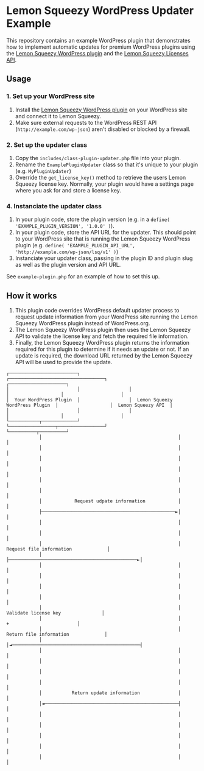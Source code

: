 # Lemon Squeezy WordPress Updater Example

This repository contains an example WordPress plugin that demonstrates how to implement automatic updates for premium WordPress plugins using the [Lemon Squeezy WordPress plugin](https://wordpress.org/plugins/lemon-squeezy/) and the [Lemon Squeezy Licenses API](https://docs.lemonsqueezy.com/article/53-licenses-api).

## Usage

### 1. Set up your WordPress site

1. Install the [Lemon Squeezy WordPress plugin](https://wordpress.org/plugins/lemon-squeezy/) on your WordPress site and connect it to Lemon Squeezy.
1. Make sure external requests to the WordPress REST API (`http://example.com/wp-json`) aren't disabled or blocked by a firewall.

### 2. Set up the updater class

1. Copy the `includes/class-plugin-updater.php` file into your plugin.
1. Rename the `ExamplePluginUpdater` class so that it's unique to your plugin (e.g. `MyPluginUpdater`)
1. Override the `get_license_key()` method to retrieve the users Lemon Squeezy license key. Normally, your plugin would have a settings page where you ask for and store a license key.

### 4. Instanciate the updater class

1. In your plugin code, store the plugin version (e.g. in a `define( 'EXAMPLE_PLUGIN_VERSION', '1.0.0' )`).
1. In your plugin code, store the API URL for the updater. This should point to your WordPress site that is running the Lemon Squeezy WordPress plugin (e.g. `define( 'EXAMPLE_PLUGIN_API_URL', 'http://example.com/wp-json/lsq/v1' )`)
1. Instanciate your updater class, passing in the plugin ID and plugin slug as well as the plugin version and API URL.

See `example-plugin.php` for an example of how to set this up.

## How it works

1. This plugin code overrides WordPress default updater process to request update information from your WordPress site running the Lemon Squeezy WordPress plugin instead of WordPress.org.
1. The Lemon Squeezy WordPress plugin then uses the Lemon Squeezy API to validate the license key and fetch the required file information.
1. Finally, the Lemon Squeezy WordPress plugin returns the information required for this plugin to determine if it needs an update or not. If an update is required, the download URL returned by the Lemon Squeezy API will be used to provide the update.

```
┌─────────────────────────┐                  ┌───────────────────────────────────┐                   ┌─────────────────────┐
│                         │                  │                                   │                   │                     │
│  Your WordPress Plugin  │                  │  Lemon Squeezy  WordPress Plugin  │                   │  Lemon Squeezy API  │
│                         │                  │                                   │                   │                     │
└───────────┬─────────────┘                  └─────────────────┬─────────────────┘                   └──────────┬──────────┘
            │                                                  │                                                │
            │                                                  │                                                │
            │                                                  │                                                │
            │                                                  │                                                │
            │                                                  │                                                │
            │                                                  │                                                │
            │            Request udpate information            │                                                │
            ├─────────────────────────────────────────────────►│                                                │
            │                                                  │                                                │
            │                                                  │                                                │
            │                                                  │           Request file information             │
            │                                                  ├───────────────────────────────────────────────►│
            │                                                  │                                                │
            │                                                  │                                                │
            │                                                  │                                                │
            │                                                  │                                                │
            │                                                  │             Validate license key               │
            │                                                  │                      +                         │
            │                                                  │            Return file information             │
            │                                                  │◄───────────────────────────────────────────────┤
            │                                                  │                                                │
            │                                                  │                                                │
            │                                                  │                                                │
            │                                                  │                                                │
            │           Return update information              │                                                │
            │◄─────────────────────────────────────────────────┤                                                │
            │                                                  │                                                │
            │                                                  │                                                │
            │                                                  │                                                │
            │                                                  │                                                │
            │                                                  │                                                │
```
